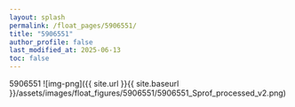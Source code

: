 ```yaml
---
layout: splash
permalink: /float_pages/5906551/
title: "5906551"
author_profile: false
last_modified_at: 2025-06-13
toc: false
---
```

 
5906551
![img-png]({{ site.url }}{{ site.baseurl }}/assets/images/float_figures/5906551/5906551_Sprof_processed_v2.png)